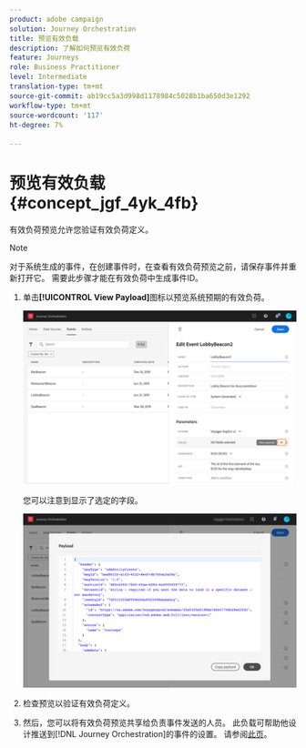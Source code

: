 ```yaml
---
product: adobe campaign
solution: Journey Orchestration
title: 预览有效负载
description: 了解如何预览有效负荷
feature: Journeys
role: Business Practitioner
level: Intermediate
translation-type: tm+mt
source-git-commit: ab19cc5a3d998d1178984c5028b1ba650d3e1292
workflow-type: tm+mt
source-wordcount: '117'
ht-degree: 7%

---
```




# 预览有效负载 {#concept_jgf_4yk_4fb}

有效负荷预览允许您验证有效负荷定义。

>[!NOTE]
>
>对于系统生成的事件，在创建事件时，在查看有效负荷预览之前，请保存事件并重新打开它。 需要此步骤才能在有效负荷中生成事件ID。

1. 单击&#x200B;**[!UICONTROL View Payload]**&#x200B;图标以预览系统预期的有效负荷。

   ![](../assets/journey13.png)

   您可以注意到显示了选定的字段。

   ![](../assets/journey14.png)

1. 检查预览以验证有效负荷定义。

1. 然后，您可以将有效负荷预览共享给负责事件发送的人员。 此负载可帮助他设计推送到[!DNL Journey Orchestration]的事件的设置。 请参阅[此页](../event/additional-steps-to-send-events-to-journey-orchestration.md)。
